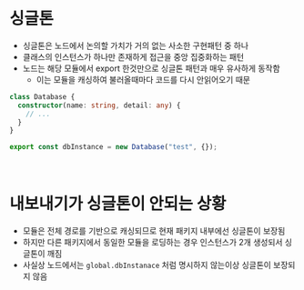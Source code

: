 # 싱글톤

- 싱글톤은 노드에서 논의할 가치가 거의 없는 사소한 구현패턴 중 하나
- 클래스의 인스턴스가 하나만 존재하게 접근을 중앙 집중화하는 패턴
- 노드는 해당 모듈에서 export 한것만으로 싱글톤 패턴과 매우 유사하게 동작함
  - 이는 모듈을 캐싱하여 불러올때마다 코드를 다시 안읽어오기 때문

```ts
class Database {
  constructor(name: string, detail: any) {
    // ...
  }
}

export const dbInstance = new Database("test", {});
```

<br/>

# 내보내기가 싱글톤이 안되는 상황

- 모듈은 전체 경로를 기반으로 캐싱되므로 현재 패키지 내부에선 싱글톤이 보장됨
- 하지만 다른 패키지에서 동일한 모듈을 로딩하는 경우 인스턴스가 2개 생성되서 싱글톤이 깨짐
- 사실상 노드에서는 `global.dbInstanace` 처럼 명시하지 않는이상 싱글톤이 보장되지 않음
